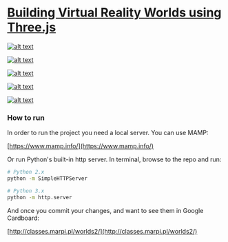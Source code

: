 # [Building Virtual Reality Worlds using Three.js](http://grayarea.org/workshop/building-virtual-reality-worlds-using-three-js/)

[![alt text](http://classes.marpi.pl/worlds2/assets/image1.jpg "Building Virtual Reality Worlds using Three.js")](http://classes.marpi.pl/worlds2/)

[![alt text](http://classes.marpi.pl/worlds2/assets/stadium.jpg "Building Virtual Reality Worlds using Three.js")](http://classes.marpi.pl/worlds2/public/stadium)

[![alt text](http://classes.marpi.pl/worlds2/assets/wave.jpg "Building Virtual Reality Worlds using Three.js")](http://classes.marpi.pl/worlds2/public/wave)

[![alt text](http://classes.marpi.pl/worlds2/assets/glass_eagle.jpg "Building Virtual Reality Worlds using Three.js")](http://classes.marpi.pl/worlds2/public/glass_eagle)

[![alt text](http://classes.marpi.pl/worlds2/assets/class.jpg "Building Virtual Reality Worlds using Three.js")](http://classes.marpi.pl/worlds2/public/class)

### How to run

In order to run the project you need a local server. You can use MAMP:

[https://www.mamp.info/](https://www.mamp.info/)

Or run Python's built-in http server.
In terminal, browse to the repo and run:

```sh
# Python 2.x
python -m SimpleHTTPServer
```

```sh
# Python 3.x
python -m http.server
```

And once you commit your changes, and want to see them in Google Cardboard:

[http://classes.marpi.pl/worlds2/](http://classes.marpi.pl/worlds2/)
